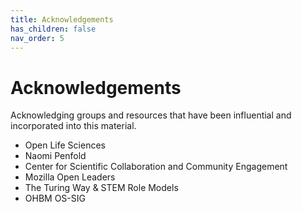 ```yaml
---
title: Acknowledgements
has_children: false
nav_order: 5
---
```


# Acknowledgements
Acknowledging groups and resources that have been influential and incorporated into this material.

- Open Life Sciences
- Naomi Penfold
- Center for Scientific Collaboration and Community Engagement
- Mozilla Open Leaders
- The Turing Way & STEM Role Models
- OHBM OS-SIG
